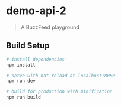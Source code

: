 # demo-api-2

> A BuzzFeed playground

## Build Setup

``` bash
# install dependencies
npm install

# serve with hot reload at localhost:8080
npm run dev

# build for production with minification
npm run build
```


